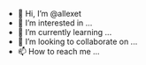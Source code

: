 - 👋 Hi, I’m @allexet
- 👀 I’m interested in ...
- 🌱 I’m currently learning ...
- 💞️ I’m looking to collaborate on ...
- 📫 How to reach me ...

<!---
allexet/allexet is a ✨ special ✨ repository because its `README.md` (this file) appears on your GitHub profile.
You can click the Preview link to take a look at your changes.
--->
